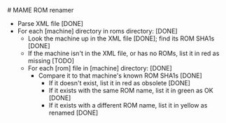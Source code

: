 # MAME ROM renamer

* Parse XML file [DONE]
* For each [machine] directory in roms directory: [DONE]
	* Look the machine up in the XML file [DONE]; find its ROM SHA1s [DONE]
	* If the machine isn't in the XML file, or has no ROMs, list it in red as missing [TODO]
	* For each [rom] file in [machine] directory: [DONE]
		* Compare it to that machine's known ROM SHA1s [DONE]
			* If it doesn't exist, list it in red as obsolete [DONE]
			* If it exists with the same ROM name, list it in green as OK [DONE]
			* If it exists with a different ROM name, list it in yellow as renamed [DONE]